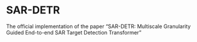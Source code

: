 # SAR-DETR
The official implementation of the paper “SAR-DETR: Multiscale Granularity Guided End-to-end SAR Target Detection Transformer”

